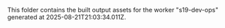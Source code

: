 This folder contains the built output assets for the worker "s19-dev-ops" generated at 2025-08-21T21:03:34.011Z.